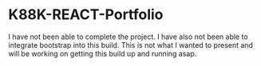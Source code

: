# K88K-REACT-Portfolio

I have not been able to complete the project. I have also not been able to integrate bootstrap into this build. This is not what I wanted to present and will be working on getting this build up and running asap.